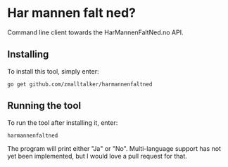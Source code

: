 # Har mannen falt ned?

Command line client towards the HarMannenFaltNed.no API.

## Installing

To install this tool, simply enter:

```
go get github.com/zmalltalker/harmannenfaltned
```

## Running the tool

To run the tool after installing it, enter:

```
harmannenfaltned
```

The program will print either "Ja" or "No". Multi-language support has
not yet been implemented, but I would love a pull request for that.
